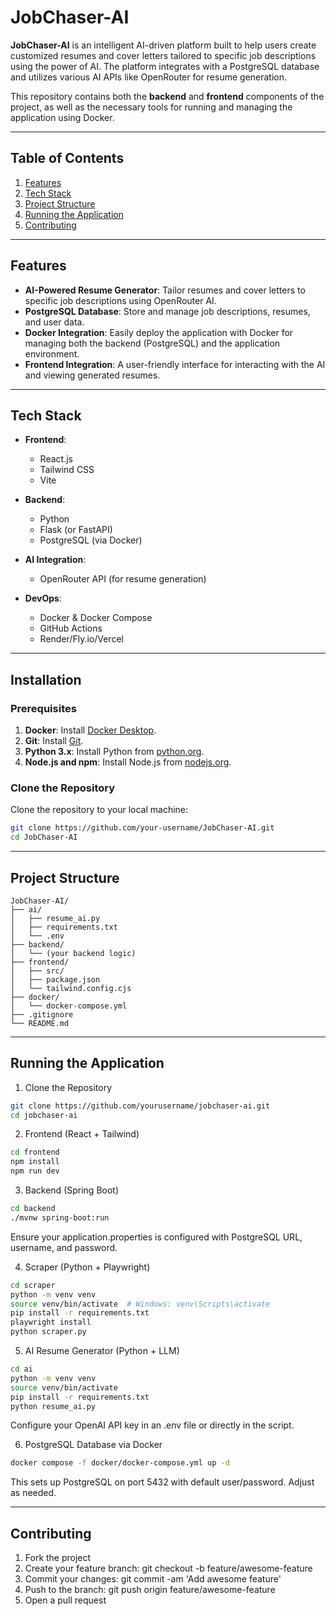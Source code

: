 # JobChaser-AI

**JobChaser-AI** is an intelligent AI-driven platform built to help users create customized resumes and cover letters tailored to specific job descriptions using the power of AI. The platform integrates with a PostgreSQL database and utilizes various AI APIs like OpenRouter for resume generation.

This repository contains both the **backend** and **frontend** components of the project, as well as the necessary tools for running and managing the application using Docker.

---

## Table of Contents

1. [Features](#features)
2. [Tech Stack](#tech-stack)
3. [Project Structure](#project-structure)
4. [Running the Application](#running-the-application)
5. [Contributing](#contributing)

---

## Features

- **AI-Powered Resume Generator**: Tailor resumes and cover letters to specific job descriptions using OpenRouter AI.
- **PostgreSQL Database**: Store and manage job descriptions, resumes, and user data.
- **Docker Integration**: Easily deploy the application with Docker for managing both the backend (PostgreSQL) and the application environment.
- **Frontend Integration**: A user-friendly interface for interacting with the AI and viewing generated resumes.

---

## Tech Stack

- **Frontend**: 
  - React.js
  - Tailwind CSS
  - Vite
  
- **Backend**: 
  - Python
  - Flask (or FastAPI)
  - PostgreSQL (via Docker)
  
- **AI Integration**:
  - OpenRouter API (for resume generation)
  
- **DevOps**:
  - Docker & Docker Compose
  - GitHub Actions
  - Render/Fly.io/Vercel

---

## Installation

### Prerequisites

1. **Docker**: Install [Docker Desktop](https://www.docker.com/products/docker-desktop).
2. **Git**: Install [Git](https://git-scm.com/).
3. **Python 3.x**: Install Python from [python.org](https://www.python.org/downloads/).
4. **Node.js and npm**: Install Node.js from [nodejs.org](https://nodejs.org/).

### Clone the Repository

Clone the repository to your local machine:

```bash
git clone https://github.com/your-username/JobChaser-AI.git
cd JobChaser-AI
```

---

## Project Structure
```
JobChaser-AI/
├── ai/
│   ├── resume_ai.py
│   ├── requirements.txt
│   └── .env
├── backend/
│   └── (your backend logic)
├── frontend/
│   ├── src/
│   ├── package.json
│   └── tailwind.config.cjs
├── docker/
│   └── docker-compose.yml
├── .gitignore
└── README.md
```
---

## Running the Application

1. Clone the Repository
```bash
git clone https://github.com/yourusername/jobchaser-ai.git
cd jobchaser-ai
```

2. Frontend (React + Tailwind)
```bash
cd frontend
npm install
npm run dev
```

3. Backend (Spring Boot)
```bash
cd backend
./mvnw spring-boot:run
```
Ensure your application.properties is configured with PostgreSQL URL, username, and password.

4. Scraper (Python + Playwright)
```bash
cd scraper
python -m venv venv
source venv/bin/activate  # Windows: venv\Scripts\activate
pip install -r requirements.txt
playwright install
python scraper.py
```

5. AI Resume Generator (Python + LLM)
```bash
cd ai
python -m venv venv
source venv/bin/activate
pip install -r requirements.txt
python resume_ai.py
```
Configure your OpenAI API key in an .env file or directly in the script.

6. PostgreSQL Database via Docker
```bash
docker compose -f docker/docker-compose.yml up -d
```
This sets up PostgreSQL on port 5432 with default user/password. Adjust as needed.

---

## Contributing

1. Fork the project
2. Create your feature branch: git checkout -b feature/awesome-feature
3. Commit your changes: git commit -am 'Add awesome feature'
4. Push to the branch: git push origin feature/awesome-feature
5. Open a pull request


